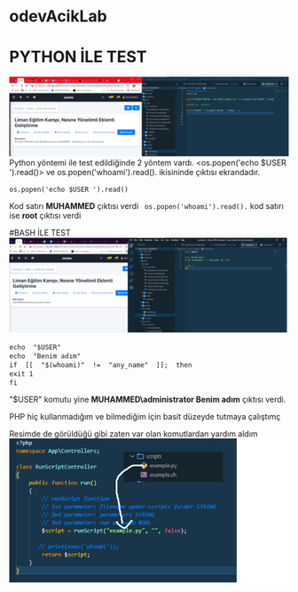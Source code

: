  # odevAcikLab

# PYTHON İLE TEST
![bash](https://github.com/muhammed-bayat/odevAcikLab/blob/main/kodlar/python.png?raw=true)
  Python yöntemi ile test edildiğinde 2 yöntem vardı.  <os.popen('echo $USER ').read()> ve os.popen('whoami').read(). ikisininde çıktısı ekrandadır.

    os.popen('echo $USER ').read() 
   Kod satırı **MUHAMMED**  çıktısı verdi
  ` os.popen('whoami').read().`
  kod satırı ise **root** çıktısı verdi

 
		 


#BASH İLE TEST
<br>
![python](https://github.com/muhammed-bayat/odevAcikLab/blob/main/kodlar/bash.png?raw=true)

    echo  "$USER"
    echo  "Benim adım"
    if  [[  "$(whoami)"  !=  "any_name"  ]];  then
    exit 1
    fi
"$USER" komutu yine **MUHAMMED\administrator Benim adım** çıktısı verdi.


PHP hiç kullanmadığım ve bilmediğim için basit düzeyde tutmaya çalıştımç

Resimde de görüldüğü gibi zaten var olan komutlardan yardım aldım 
![test](https://github.com/muhammed-bayat/odevAcikLab/blob/main/kodlar/runpy.png?raw=true)
